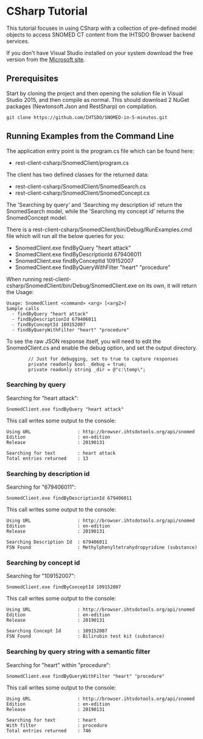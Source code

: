 CSharp Tutorial
===============

This tutorial focuses in using CSharp with a collection of pre-defined model objects to access SNOMED CT content from the IHTSDO Browser backend services.

If you don't have Visual Studio installed on your system download the free version from the [Microsoft site](https://www.microsoft.com/en-au/download/details.aspx?id=44914).

Prerequisites
-------------
Start by cloning the project and then opening the solution file in Visual Studio 2015, and then compile as normal. 
This should download 2 NuGet packages (Newtonsoft.Json and RestSharp) on compilation.

```
git clone https://github.com/IHTSDO/SNOMED-in-5-minutes.git
```


Running Examples from the Command Line
--------------------------------------
The application entry point is the program.cs file which can be found here:

* rest-client-csharp/SnomedClient/program.cs

The client has two defined classes for the returned data:

* rest-client-csharp/SnomedClient/SnomedSearch.cs
* rest-client-csharp/SnomedClient/SnomedConcept.cs

The 'Searching by query' and 'Searching my description id' return the SnomedSearch model, while the 'Searching my concept id' returns the SnomedConcept model.

There is a rest-client-csharp/SnomedClient/bin/Debug/RunExamples.cmd file which will run all the below queries for you:

* SnomedClient.exe findByQuery "heart attack"
* SnomedClient.exe findByDescriptionId 679406011
* SnomedClient.exe findByConceptId 109152007
* SnomedClient.exe findByQueryWithFilter "heart" "procedure"

When running rest-client-csharp/SnomedClient/bin/Debug/SnomedClient.exe on its own, it will return the Usage:

```
Usage: SnomedClient <command> <arg> [<arg2>]
Sample calls
  - findByQuery "heart attack"
  - findByDescriptionId 679406011
  - findByConceptId 109152007
  - findByQueryWithFilter "heart" "procedure"
```

To see the raw JSON response itself, you will need to edit the SnomedClient.cs and enable the debug option, and set the output directory.

```
        // Just for debugging, set to true to capture responses
        private readonly bool _debug = true;
        private readonly string _dir = @"c:\temp\";
```

### Searching by query

Searching for "heart attack":
```
SnomedClient.exe findByQuery "heart attack"
```

This call writes some output to the console:

```
Using URL                 : http://browser.ihtsdotools.org/api/snomed
Edition                   : en-edition
Release                   : 20190131

Searching for text        : heart attack
Total entries returned    : 13
``` 

### Searching by description id

Searching for "679406011":
```
SnomedClient.exe findByDescriptionId 679406011
```

This call writes some output to the console:

```
Using URL                 : http://browser.ihtsdotools.org/api/snomed
Edition                   : en-edition
Release                   : 20190131

Searching Description Id  : 679406011
FSN Found                 : Methylphenyltetrahydropyridine (substance)
``` 

### Searching by concept id

Searching for "109152007":
```
SnomedClient.exe findByConceptId 109152007
```

This call writes some output to the console:

```
Using URL                 : http://browser.ihtsdotools.org/api/snomed
Edition                   : en-edition
Release                   : 20190131

Searching Concept Id      : 109152007
FSN Found                 : Bilirubin test kit (substance)
``` 

### Searching by query string with a semantic filter

Searching for "heart" within "procedure":
```
SnomedClient.exe findByQueryWithFilter "heart" "procedure"
```

This call writes some output to the console:

```
Using URL                 : http://browser.ihtsdotools.org/api/snomed
Edition                   : en-edition
Release                   : 20190131

Searching for text        : heart
With filter               : procedure
Total entries returned    : 746
``` 
